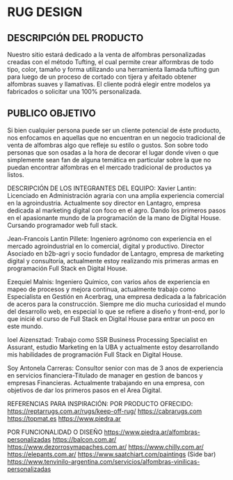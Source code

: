 # RUG DESIGN
## DESCRIPCIÓN DEL PRODUCTO

Nuestro sitio estará dedicado a la venta de alfombras personalizadas creadas con el método Tufting, el cual permite crear alformbras de todo tipo, color, tamaño y forma utilizando una herramienta llamada tufting gun para luego de un proceso de cortado con tijera y afeitado obtener alfombras suaves y llamativas. El cliente podrá elegir entre modelos ya fabricados o solicitar una 100% personalizada.

## PUBLICO OBJETIVO

Si bien cualquier persona puede ser un cliente potencial de éste producto, nos enfocamos en aquellas que no encuentran en un negocio tradicional de venta de alfombras algo que refleje su estilo o gustos. Son sobre todo personas que son osadas a la hora de decorar el lugar donde viven o que simplemente sean fan de alguna temática en particular sobre la que no puedan encontrar alfombras en el mercado tradicional de productos ya listos.

DESCRIPCIÓN DE LOS INTEGRANTES DEL EQUIPO: 
Xavier Lantin: Licenciado en Administración agraria con una amplia experiencia comercial en la agroindustria.
Actualmente soy director en Lantagro, empresa dedicada al marketing digital con foco en el agro.
Dando los primeros pasos en  el apasionante mundo de la programación de la mano de Digital House. Cursando programador web full stack.

Jean-Francois Lantin Pillete: Ingeniero agrónomo con experiencia en el mercado agroindustrial en lo comercial, digital y productivo.  Director Asociado en b2b-agri y socio fundador de Lantagro, empresa de marketing digital y consultoría, actualmente estoy realizando mis primeras armas en programación Full Stack en Digital House.

Ezequiel Malnis: Ingeniero Químico, con varios años de experiencia en mapeo de procesos y mejora continua, actualmente trabajo como Especialista en Gestión en Acerbrag, una empresa dedicada a la fabricación de aceros para la construcción. Siempre me dio mucha curiosidad el mundo del desarrollo web, en especial lo que se refiere a diseño y front-end, por lo que inicié el curso de Full Stack en Digital House para entrar un poco en este mundo.

Ioel Aizensztad: Trabajo como SSR Business Processing Specialist en Assurant, estudio Marketing en la UBA y actualmente estoy desarrollando mis habilidades de programación Full Stack en Digital House.

Soy Antonela Carreras: Consultor senior con mas de 3 anos de experiencia en servicios financiera-Titulado de manager en gestion de bancos y empresas Financieras. Actualmente trabajando en una empresa, con objetivos de dar los primeros pasos en el Area Digital.


REFERENCIAS PARA INSPIRACIÓN:
POR PRODUCTO OFRECIDO:
https://reptarrugs.com.ar/rugs/keep-off-rug/
https://cabrarugs.com
https://topmat.es
https://www.piedra.ar

POR FUNCIONALIDAD O DISEÑO
https://www.piedra.ar/alfombras-personalizadas
https://balcon.com.ar/
https://www.dezorrosymapaches.com.ar/
https://www.chilly.com.ar/
https://elepants.com.ar/
https://www.saatchiart.com/paintings (Side bar)
https://www.tenvinilo-argentina.com/servicios/alfombras-vinilicas-personalizadas
